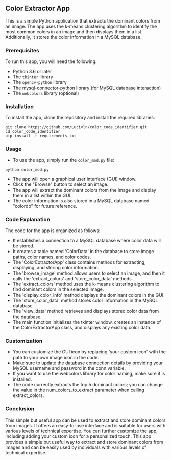  ## Color Extractor App

This is a simple Python application that extracts the dominant colors from an image. The app uses the k-means clustering algorithm to identify the most common colors in an image and then displays them in a list. Additionally, it stores the color information in a MySQL database.

### Prerequisites

To run this app, you will need the following:

* Python 3.6 or later
* The `tkinter` library
* The `opencv-python` library
* The mysql-connector-python library (for MySQL database interaction)
* The `webcolors` library (optional)

### Installation

To install the app, clone the repository and install the required libraries:

```
git clone https://github.com/Lucivln/color_code_identifier.git
cd color_code_identifier
pip install -r requirements.txt
```

### Usage

* To use the app, simply run the `color_mod.py` file:

```
python color_mod.py
```

* The app will open a graphical user interface (GUI) window.
* Click the "Browse" button to select an image.
* The app will extract the dominant colors from the image and display them in a list within the GUI.
* The color information is also stored in a MySQL database named "colordb" for future reference.

### Code Explanation

The code for the app is organized as follows:

* It establishes a connection to a MySQL database where color data will be stored.
* It creates a table named 'ColorData' in the database to store image paths, color names, and color codes.
* The 'ColorExtractorApp' class contains methods for extracting, displaying, and storing color information.
* The 'browse_image' method allows users to select an image, and then it calls the 'extract_colors' and 'store_color_data' methods.
* The 'extract_colors' method uses the k-means clustering algorithm to find dominant colors in the selected image.
* The 'display_color_info' method displays the dominant colors in the GUI.
* The 'store_color_data' method stores color information in the MySQL database.
* The 'view_data' method retrieves and displays stored color data from the database.
* The main function initializes the tkinter window, creates an instance of the ColorExtractorApp class, and displays any existing color data.

### Customization

* You can customize the GUI icon by replacing 'your custom icon' with the path to your own image icon in the code.
* Make sure to update the database connection details by providing your MySQL username and password in the conn variable.
* If you want to use the webcolors library for color naming, make sure it is installed.
* The code currently extracts the top 5 dominant colors; you can change the value in the num_colors_to_extract parameter when calling extract_colors.

### Conclusion

This simple but useful app can be used to extract and store dominant colors from images. It offers an easy-to-use interface and is suitable for users with various levels of technical expertise. You can further customize the app, including adding your custom icon for a personalized touch.
This app provides a simple but useful way to extract and store dominant colors from images and can be easily used by individuals with various levels of technical expertise.
